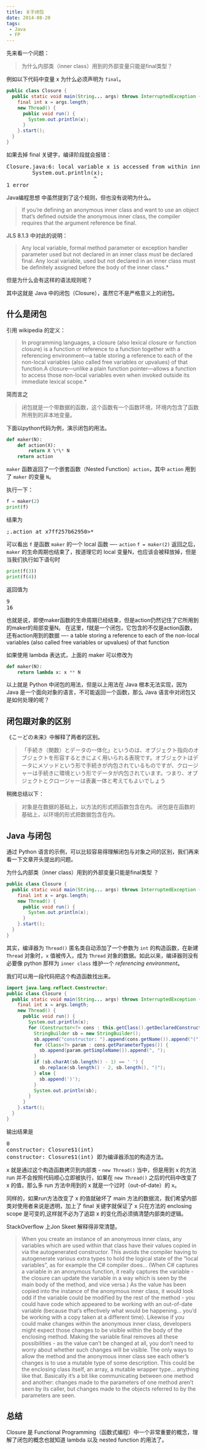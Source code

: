 ```yaml
---
title: 关于闭包
date: 2014-08-20
tags: 
 - Java
 - FP
---
```


先来看一个问题：

> 为什么内部类（inner class）用到的外部变量只能是final类型？

<!--more-->

例如以下代码中变量 x 为什么必须声明为 `final`。

```java
public class Closure {
  public static void main(String... args) throws InterruptedException {
    final int x = args.length;
    new Thread() {
      public void run() {
        System.out.println(x);
      }
    }.start();
  }
}
```

如果去掉 final 关键字，编译阶段就会报错：

<pre>
Closure.java:6: local variable x is accessed from within inner class; needs to be declared final
        System.out.println(x);
                           ^
1 error
</pre>

Java编程思想 中虽然提到了这个规则，但也没有说明为什么。

> If you’re defining an anonymous inner class and want to use an object that’s defined outside the anonymous inner class, the compiler requires that the argument reference be final.

JLS 8.1.3 中对此的说明：

> Any local variable, formal method parameter or exception handler parameter used but not declared in an inner class must be declared final. Any local variable, used but not declared in an inner class must be definitely assigned before the body of the inner class.*

但是为什么会有这样的语法规则呢？

其中这就是 Java 中的闭包（Closure），虽然它不是严格意义上的闭包。

什么是闭包
---

引用 wikipedia 的定义：

> In programming languages, a closure (also lexical closure or function closure) is a function or reference to a function together with a referencing environment—a table storing a reference to each of the non-local variables (also called free variables or upvalues) of that function.A closure—unlike a plain function pointer—allows a function to access those non-local variables even when invoked outside its immediate lexical scope.*

简而言之

> 闭包就是一个带数据的函数，这个函数有一个函数环境，环境内包含了函数所用到的非本地变量。

下面以python代码为例，演示闭包的用法。

```python
def maker(N):
    def action(X):
        return X \*\* N
    return action
```

`maker` 函数返回了一个嵌套函数（Nested Function）`action`，其中 `action` 用到了 `maker` 的变量 `N`。

执行一下：

```python
f = maker(2)
print(f)
```

结果为

<pre>
<function maker.<locals>;.action at x7ff257b62950>*
</pre>

可以看出 `f` 是函数 `maker` 的一个 local 函数 —- `action`
`f = maker(2)` 返回之后，`maker` 的生命周期也结束了，按道理它的 local 变量N，也应该会被释放掉，但是当我们执行如下语句时

```python
print(f(3))
print(f(4))
```

返回值为

<pre>
9
16
</pre>

也就是说，即使maker函数的生命周期已经结束，但是action仍然记住了它所用到的maker的局部变量N。
在这里，f就是一个闭包，它包含的不仅是action函数，还有action用到的数据 —- a table storing a reference to each of the non-local variables (also called free variables or upvalues) of that function

如果使用 lambda 表达式，上面的 maker 可以修改为

```python
def maker(N):
	return lambda x: x ** N
```

以上就是 Python 中闭包的用法，但是以上用法在 Java 根本无法实现，因为 Java 是一个面向对象的语言，不可能返回一个函数，那么 Java 语言中对闭包又是如何处理的呢？

闭包跟对象的区别
---

《こーどの未来》中解释了两者的区别。

>「手続き（関数）とデータの一体化」というのは、オブジェクト指向のオブジェクトを形容するときによく用いられる表現です。オブジェクトはデータにメソッドという形で手続きが内包されているものですが、クロージャーは手続きに環境という形でデータが内包されています。つまり、オブジェクトとクロージャーは表裏一体と考えてもよいでしょう

稍微总结以下：

> 对象是在数据的基础上，以方法的形式把函数包含在内。
> 闭包是在函数的基础上，以环境的形式把数据包含在内。

Java 与闭包
---

通过 Python 语言的示例，可以比较容易得理解闭包与对象之间的区别，我们再来看一下文章开头提出的问题。

为什么内部类（inner class）用到的外部变量只能是final类型 ？

```java
public class Closure {
  public static void main(String... args) throws InterruptedException {
    final int x = args.length;
    new Thread() {
      public void run() {
        System.out.println(x);
      }
    }.start();
  }
}
```

其实，编译器为 `Thread()` 匿名类自动添加了一个参数为 `int` 的构造函数，在新建 `Thread` 对象时，`x` 值被传入，成为 `Thread` 对象的数据。如此以来，编译器则没有必要像 python 那样为 `inner class` 维护一个 *referencing environment*。

我们可以用一段代码把这个构造函数找出来。

```java
import java.lang.reflect.Constructor;
public class Closure {
  public static void main(String... args) throws InterruptedException {
    final int x = args.length;
    new Thread() {
      public void run() {
        System.out.println(x);
        for (Constructor<?> cons : this.getClass().getDeclaredConstructors()) {
          StringBuilder sb = new StringBuilder();
          sb.append("constructor: ").append(cons.getName()).append("(");
          for (Class<?> param : cons.getParameterTypes()) {
            sb.append(param.getSimpleName()).append(", ");
          }
          if (sb.charAt(sb.length() - 1) == ' ') {
            sb.replace(sb.length() - 2, sb.length(), ")");
          } else {
            sb.append(')');
          }
          System.out.println(sb);
        }
      }
    }.start();
  }
}
```
输出结果是

<pre>
0
constructor: Closure$1(int)
constructor: Closure$1(int) 即为编译器添加的构造方法。
</pre>

x 就是通过这个构造函数拷贝到内部类 - `new Thread()` 当中，但是用到 x 的方法 run 并不会按照代码顺心立即被执行，如果在 `new Thread()` 之后的代码中改变了 x 的值，那么多 run 方法中用到的 x 就是一个过时（out-of-date）的 x。

同样的，如果run方法改变了 x 的值就破坏了 main 方法的数据流，我们希望内部类对使用者来说是透明，加上了 final 关键字就保证了 x 只在方法的 enclosing scope 是可变的,这样就不必为了追踪 x 的变化而必须搞清楚内部类的逻辑。

StackOverflow 上Jon Skeet 解释得非常清楚。

> When you create an instance of an anonymous inner class, any variables which are used within that class have their values copied in via the autogenerated constructor. This avoids the compiler having to autogenerate various extra types to hold the logical state of the “local variables”, as for example the C# compiler does… (When C# captures a variable in an anonymous function, it really captures the variable - the closure can update the variable in a way which is seen by the main body of the method, and vice versa.)
As the value has been copied into the instance of the anonymous inner class, it would look odd if the variable could be modified by the rest of the method - you could have code which appeared to be working with an out-of-date variable (because that’s effectively what would be happening… you’d be working with a copy taken at a different time). Likewise if you could make changes within the anonymous inner class, developers might expect those changes to be visible within the body of the enclosing method.
Making the variable final removes all these possibilities - as the value can’t be changed at all, you don’t need to worry about whether such changes will be visible. The only ways to allow the method and the anonymous inner class see each other’s changes is to use a mutable type of some description. This could be the enclosing class itself, an array, a mutable wrapper type… anything like that. Basically it’s a bit like communicating between one method and another: changes made to the parameters of one method aren’t seen by its caller, but changes made to the objects referred to by the parameters are seen.

总结
---

Closure 是 Functional Programming（函数式编程）中一个非常重要的概念，理解了闭包的概念也就知道 lambda 以及 nested function 的用法了。
